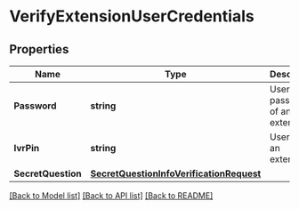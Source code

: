 # VerifyExtensionUserCredentials

## Properties
Name | Type | Description | Notes
------------ | ------------- | ------------- | -------------
**Password** | **string** | User password of an extension | [optional] 
**IvrPin** | **string** | User pin of an extension | [optional] 
**SecretQuestion** | [**SecretQuestionInfoVerificationRequest**](SecretQuestionInfoVerificationRequest.md) |  | [optional] 

[[Back to Model list]](../README.md#documentation-for-models) [[Back to API list]](../README.md#documentation-for-api-endpoints) [[Back to README]](../README.md)


